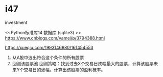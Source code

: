 # i47
investment

<<Python标准库14 数据库 (sqlite3) >>
https://www.cnblogs.com/vamei/p/3794388.html

https://xueqiu.com/1993146880/161454553


1. 从A股中选出符合这个条件的所有股票
2. 回测该股票池
    回测策略：找到过去X个交易日跌幅最大的股票，计算该股票未来Y个交易日的涨幅。计算出该股票的盈利概率。